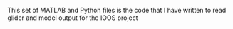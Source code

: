 This set of MATLAB and Python files is the code that I have written to read glider and model output for the IOOS project
